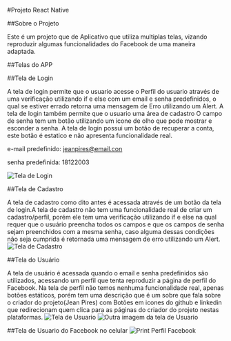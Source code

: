 #Projeto React Native

##Sobre o Projeto

Este é um projeto que de Aplicativo que utiliza multiplas telas, vizando reproduzir algumas funcionalidades do Facebook
de uma maneira adaptada.

##Telas do APP

##Tela de Login

A tela de login permite que o usuario acesse o Perfil do usuario através de uma verificação utilizando if e else com um email e senha predefinidos, o qual se estiver errado retorna uma mensagem de Erro utilizando um Alert.
A tela de login também permite que o usuario uma área de cadastro
O campo de senha tem um botão utilizando um icone de olho que pode mostrar e esconder a senha.
A tela de login possui um botão de recuperar a conta, este botão é estatico e não apresenta funcionalidade real.

e-mail predefinido: jeanpires@email.con

senha predefinida: 18122003

![Tela de Login](https://github.com/JeanPiresM/Projeto-React/blob/main/WhatsApp%20Image%202024-05-02%20at%2015.10.03.jpeg
)


##Tela de Cadastro

A tela de cadastro como dito antes é acessada através de um botão da tela de login.A tela de cadastro não tem uma funcionalidade real de criar um cadastro/perfil, porém 
ele tem uma verificação utilizando if e else na qual requer que o usuário preencha todos os campos e que os campos de senha sejam preenchidos com a mesma senha,
caso alguma dessas condições não seja cumprida é retornada uma mensagem de erro utilizando um Alert.
![Tela de Cadastro](https://github.com/JeanPiresM/Projeto-React/blob/main/WhatsApp%20Image%202024-05-02%20at%2015.10.02%20(2).jpeg)
 
##Tela do Usuário

A tela de usuário é acessada quando o email e senha predefinidos são utilizados, acessando um perfil que tenta reproduzir a página de perfil do Facebook.
Na tela de perfil não temos nenhuma funcionalidade real, apenas botões estáticos, porém tem uma descrição que é um sobre que fala sobre o criador do projeto(Jean Pires) com
Botões em icones do github e linkedin que redirecionam quem clica para as páginas do criador do projeto nestas plataformas.
![Tela de Usuario](https://github.com/JeanPiresM/Projeto-React/blob/main/WhatsApp%20Image%202024-05-02%20at%2015.10.02%20(1).jpeg)
![Outra imagem da tela de Usuario](https://github.com/JeanPiresM/Projeto-React/blob/main/WhatsApp%20Image%202024-05-02%20at%2015.10.02.jpeg)

##Tela de Usuario do Facebook no celular
![Print Perfil Facebook](https://github.com/JeanPiresM/Projeto-React/blob/main/WhatsApp%20Image%202024-05-02%20at%2015.14.41.jpeg)
